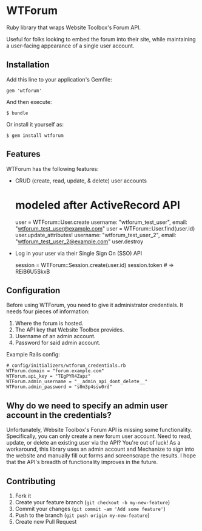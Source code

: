# WTForum

Ruby library that wraps Website Toolbox's Forum API.

Useful for folks looking to embed the forum into their site, while maintaining
a user-facing appearance of a single user account.

## Installation

Add this line to your application's Gemfile:

    gem 'wtforum'

And then execute:

    $ bundle

Or install it yourself as:

    $ gem install wtforum

## Features

WTForum has the following features:

* CRUD (create, read, update, & delete) user accounts

    # modeled after ActiveRecord API
    user = WTForum::User.create username: "wtforum_test_user", email: "wtforum_test_user@example.com"
    user = WTForum::User.find(user.id)
    user.update_attributes! username: "wtforum_test_user_2", email: "wtforum_test_user_2@example.com"
    user.destroy

* Log in your user via their Single Sign On (SSO) API

    session = WTForum::Session.create(user.id)
    session.token # => REiB6U5SkxB

## Configuration

Before using WTForum, you need to give it administrator credentials. It
needs four pieces of information:
1) Where the forum is hosted.
2) The API key that Website Toolbox provides.
3) Username of an admin account.
4) Password for said admin account.

Example Rails config:

    # config/initializers/wtforum_credentials.rb
    WTForum.domain = "forum.example.com"
    WTForum.api_key = "TEgPYR4Zapz"
    WTForum.admin_username = "__admin_api_dont_delete__"
    WTForum.admin_password = "s0m3p4ssw0rd"

## Why do we need to specify an admin user account in the credentials?

Unfortunately, Website Toolbox's Forum API is missing some functionality.
Specifically, you can only create a new forum user account. Need to read,
update, or delete an existing user via the API? You're out of luck! As a
workaround, this library uses an admin account and Mechanize to sign into
the website and manually fill out forms and screenscrape the results. I hope
that the API's breadth of functionality improves in the future.

## Contributing

1. Fork it
2. Create your feature branch (`git checkout -b my-new-feature`)
3. Commit your changes (`git commit -am 'Add some feature'`)
4. Push to the branch (`git push origin my-new-feature`)
5. Create new Pull Request
